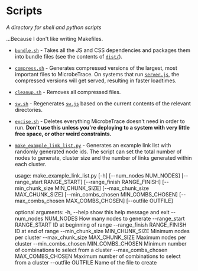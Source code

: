 # Scripts

_A directory for shell and python scripts_

...Because I don't like writing Makefiles.

- [`bundle.sh`](https://github.com/CDCgov/MicrobeTrace/blob/dev/scripts/bundle.sh) -
  Takes all the JS and CSS dependencies and packages them into bundle files (see
  the contents of
  [`dist/`](https://github.com/CDCgov/MicrobeTrace/tree/dev/dist)).

- [`compress.sh`](https://github.com/CDCgov/MicrobeTrace/blob/dev/scripts/compress.sh) -
  Generates compressed versions of the largest, most important files to
  MicrobeTrace. On systems that run
  [`server.js`](https://github.com/CDCgov/MicrobeTrace/blob/dev/server.js), the
  compressed versions will get served, resulting in faster loadtimes.

- [`cleanup.sh`](https://github.com/CDCgov/MicrobeTrace/blob/dev/scripts/compress.sh) -
  Removes all compressed files.

- [`sw.sh`](https://github.com/CDCgov/MicrobeTrace/blob/dev/scripts/sw.sh) -
  Regenerates [`sw.js`](https://github.com/CDCgov/MicrobeTrace/blob/dev/sw.js)
  based on the current contents of the relevant directories.

- [`excise.sh`](https://github.com/CDCgov/MicrobeTrace/blob/dev/scripts/excise.sh) -
  Deletes everything MicrobeTrace doesn't need in order to run. **Don't use this
  unless you're deploying to a system with very little free space, or other
  weird constraints.**

- [`make_example_link_list.py`](https://www.cdc.gov/) -
  Generates an example link list with randomly generated node ids. The script can set
  the total number of nodes to generate, cluster size and the number of links generated 
  within each cluster.

    usage: make_example_link_list.py [-h] [--num_nodes NUM_NODES]
                                     [--range_start RANGE_START]
                                     [--range_finish RANGE_FINISH]
                                     [--min_chunk_size MIN_CHUNK_SIZE]
                                     [--max_chunk_size MAX_CHUNK_SIZE]
                                     [--min_combs_chosen MIN_COMBS_CHOSEN]
                                     [--max_combs_chosen MAX_COMBS_CHOSEN]
                                     [--outfile OUTFILE]

    optional arguments:
      -h, --help            show this help message and exit
      --num_nodes NUM_NODES
                            How many nodes to generate
      --range_start RANGE_START
                            ID at beginning of range
      --range_finish RANGE_FINISH
                            ID at end of range
      --min_chunk_size MIN_CHUNK_SIZE
                            Minimum nodes per cluster
      --max_chunk_size MAX_CHUNK_SIZE
                            Maximum nodes per cluster
      --min_combs_chosen MIN_COMBS_CHOSEN
                            Minimum number of combinations to select from a
                            cluster
      --max_combs_chosen MAX_COMBS_CHOSEN
                            Maximum number of combinations to select from a
                            cluster
      --outfile OUTFILE     Name of the file to create
